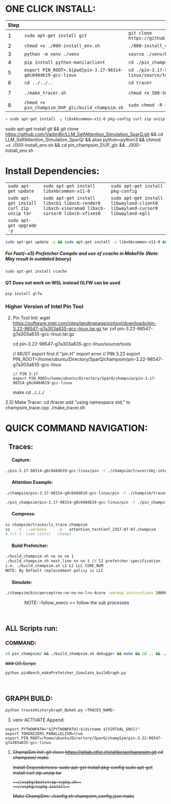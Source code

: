 
# ONE CLICK INSTALL:
| Step |  |  |  |
|---|---|---|---|
| 1 | `sudo apt-get install git` | `git clone https://github.com/VadimBir/LLM_SelfAttention_Simulation_SparQ.git` | `cd LLM_SelfAttention_Simulation_SparQ/` |
| 2 | `chmod +x ./000-install_env.sh` | `./000-install_env.sh` | `alias python=python3` |
| 3 | `python -m venv ./venv` | `source ./venv/bin/activate` | `pip install -r ./requirements.txt` |
| 4 | `pip install python-manilaclient` | `cd ./pin_champsim_DUP_glc` | `make` |
| 5 | `export PIN_ROOT=.${pwd}pin-3.17-98314-g0c048d619-gcc-linux` | `cd ./pin-3.17-98314-g0c048d619-gcc-linux/source/tools/ManualExamples` | `make` |
| 6 | `cd ../../..` | `cd tracer` | `chmod +x ./make_tracer.sh` |
| 7 | `./make_tracer.sh` | `chmod +x 500-SOTA_PrefetcherSim_Runner.sh` | `chmod +x pin_champsim/build_champsim.sh` |
| 8 | `chmod +x pin_champsim_DUP_glc/build_champsim.sh` | `sudo chmod -R +x LLM_SelfAttention_Simulation_SparQ/` |  |


```bash
> sudo apt-get install -y libxkbcommon-x11-0 pkg-config curl zip unzip tar libegl1 libxcb1 libxcb-render0 libxcb-xinerama0 libxcb-cursor0 libxcb-xfixes0 libwayland-client0 libwayland-cursor0 libwayland-egl1 build-essential && sudo apt-get install git && git clone https://github.com/VadimBir/LLM_SelfAttention_Simulation_SparQ.git && cd LLM_SelfAttention_Simulation_SparQ/ && alias python=python3 && (python -m venv ./venv || python3 -m venv ./venv) && source ./venv/bin/activate && pip install -r ./requirements.txt && cd ./pin_champsim_DUP_glc && cd tracer/ && sed -i '/#include/a using namespace std;' champsim_tracer.cpp && chmod +x make_tracer.sh && ./make_tracer.sh && cd .. && make && export PIN_ROOT=${pwd}pin-3.17-98314-g0c048d619-gcc-linux && cd ./pin-3.17-98314-g0c048d619-gcc-linux/source/tools/ManualExamples && make && cd ../../.. && cd tracer && chmod +x ./make_tracer.sh && ./make_tracer.sh && chmod +x 500-SOTA_PrefetcherSim_Runner.sh && chmod +x pin_champsim/build_champsim.sh && chmod +x pin_champsim_DUP_glc/build_champsim.sh && sudo chmod -R +x LLM_SelfAttention_Simulation_SparQ/
```

sudo apt-get install git && git clone https://github.com/VadimBir/LLM_SelfAttention_Simulation_SparQ.git && cd LLM_SelfAttention_Simulation_SparQ/ && alias python=python3 && chmod +x ./000-install_env.sh && cd pin_champsim_DUP_glc && ../000-install_env.sh

# Install Dependencies:
| | | |
|--|--|--|
| `sudo apt-get update`                       | `sudo apt-get install libxkbcommon-x11-0` | `sudo apt-get install pkg-config`           |
| `sudo apt-get install curl zip unzip tar`       | `sudo apt-get install libxcb1 libxcb-render0 libxcb-xinerama0 libxcb-cursor0 libxcb-xfixes0` | `sudo apt-get install libwayland-client0 libwayland-cursor0 libwayland-egl1` |             
| `sudo apt-get upgrade -y` |

```bash
sudo apt-get update -y && sudo apt-get install -y libxkbcommon-x11-0 && sudo apt-get install -y pkg-config && sudo apt-get install -y curl zip unzip tar && sudo apt-get install -y libegl1 && sudo apt-get install -y libxcb1 libxcb-render0 libxcb-xinerama0 libxcb-cursor0 libxcb-xfixes0 && sudo apt-get install -y libwayland-client0 libwayland-cursor0 libwayland-egl1 && sudo apt-get update && sudo apt upgrade -y && sudo apt upgrade -y
```


##### For Fast(~x5) Prefetcher Compile and use of ccache in MakeFile (Note: May result in outdated binary)
```bash
sudo apt-get install ccache
```

#### QT Does not work on WSL instead GLFW can be used
```bash
pip install glfw
```

### Higher Version of Intel Pin Tool

2)  Pin Tool Init:
    wget https://software.intel.com/sites/landingpage/pintool/downloads/pin-3.22-98547-g7a303a835-gcc-linux.tar.gz
    tar zxf pin-3.22-98547-g7a303a835-gcc-linux.tar.gz

    cd pin-3.22-98547-g7a303a835-gcc-linux/source/tools

    // MUST export first if "pin.H" import error
        // PIN 3.22
        export PIN_ROOT=/home/ubuntu/Directory/SparQ/champsim/pin-3.22-98547-g7a303a835-gcc-linux

        // PIN 3.17
        export PIN_ROOT=/home/ubuntu/Directory/SparQ/champsim/pin-3.17-98314-g0c048d619-gcc-linux

    make
    cd ../../../

2.5) Make Tracer:
    cd /tracer
    add "using namespace std;" to champsim_trace.cpp
    ./make_tracer.sh


# QUICK COMMAND NAVIGATION: 
<h2 style="text-indent:10px;">Traces:</h2>
<h4 style="text-indent:20px;">Capture:</h4>

```bash
./pin-3.17-98314-g0c048d619-gcc-linux/pin -t ./champsim/tracer/obj-intel64/champsim_tracer.so -o ./champsim/traces/lsTTT.champsim -s 100000 -t 20000000 -- ls
```

<h4 style="text-indent:20px;">Attention Example:</h4>

```bash
./champsim/pin-3.17-98314-g0c048d619-gcc-linux/pin -t ./champsim/tracer/obj-intel64/champsim_tracer.so -o ./LLM_Traces/attentionTTT.champsim -s 1000000000 -t 8446744073709551600 -- python llm-inference-research-benchmarks/src/sparq_benchmark.py --n_head <num_arg> --sequence_length <num_arg> --head_dim <num_arg>
```

```bash
./pin_champsim/pin-3.17-98314-g0c048d619-gcc-linux/pin -t ./pin_champsim/tracer/obj-intel64/champsim_tracer.so -o ./LLM_Traces/attentionSim-TestConf-B2-H8-S128-Dim64-Layer4--07-10-0815.champsim -s 4312000 -t 8446744073709551600 -- python llm-inference-research-benchmarks/src/sparq_benchmark.py --n_head 8 --sequence_length 128 --head_dim 64
```
<h4 style="text-indent:20px;">Compress:</h4>

```bash
xz champsim/traces/ls_trace.champsim
xz   -3  --verbose     -k   attention_testConf_2357-07-07.champsim
# lvl-3  (see stats)   (keep)
```

<h4 style="text-indent:20px;">Build Prefetcher:</h4>

```bash
./build_champsim.sh no no no 1
./build_champsim.sh next_line no no 1 // l2 prefetcher specification
i.e. ./build_champsim.sh L1 L2 LLC CORE_NUM
NOTE: By Default replacedment policy is LLC
```
<h4 style="text-indent:20px;">Simulate:</h4>

```bash
./champsim/bin/perceptron-no-no-no-lru-4core -warmup_instructions 1000000 -simulation_instructions 10000000 -traces ./champsim/traces/ls_trace.champsim.xz
```
<p style="text-indent:60px;"> NOTE: -follow_execv <= follow the sub processes </p>

<br>

## ALL Scripts run:
### COMMAND:
```bash
cd pin_champsim/ && ./build_champsim.sh debugger && make && cd .. && ./pin_champsim/pin-3.17-98314-g0c048d619-gcc-linux/pin -follow_execv -t ./pin_champsim/tracer/obj-intel64/champsim_tracer.so -o ./LLM_Traces/attentionSim-Phythia-70M-S1-07-10-2350-FOLLOWEXEC.champsim -s 117500 -t 8446744073709551600 -- python llm-inference-research-benchmarks/src/sparq_benchmark.py && cd LLM_Traces/ && xz -3  --verbose   -k attentionSim-Phythia-70M-S1-07-10-2350-FOLLOWEXEC.champsim && cd .. && ./pin_champsim/bin/perceptron-no-debugger-no-lru-1core -warmup 1000000 -simulation_instructions 1000000 -traces ./LLM_Traces/attentionSim-Phythia-70M-S1-07-10-2350-FOLLOWEXEC.champsim.xz && python tracesHistoryGraph_Bokeh.py
```
~~### OR Script:~~
```bash
python pinBench_makePrefetcher_Simulate_buildGraph.py
```

<br>

## GRAPH BUILD:
```bash
python tracesHistoryGraph_Bokeh.py <TRACES_NAME>
```    

3) venv ACTIVATE Append:
```text
export PYTHONPATH="${PYTHONPATH}:$(dirname ${VIRTUAL_ENV})"
export TOKENIZERS_PARALLELISM=true
export PIN_ROOT=/home/ubuntu/Directory/SparQ/champSim/pin-3.22-98547-g7a303a835-gcc-linux
```


<del>

1)  ChampSim Init:
        ~~git clone https://gitlab.ethz.ch/rahbera/champsim.git~~
        ~~cd champsim/~~
        ~~make~~

    Install Dependencies:
        ~~sudo apt-get install pkg-config~~
        ~~sudo apt-get install curl zip unzip tar~~

        ~~//vcpkg/bootstrap-vcpkg.sh~~
        ~~//vcpkg/vcpkg install~~

    Make ChampSim:
        ~~./config.sh champsim_config.json~~
        ~~make~~
</del>

